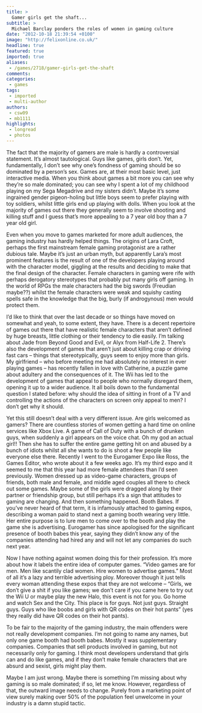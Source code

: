 ```yaml
---
title: >
  Gamer girls get the shaft...
subtitle: >
  Michael Barclay ponders the roles of women in gaming culture
date: "2012-10-18 21:39:54 +0100"
image: "http://felixonline.co.uk/"
headline: true
featured: true
imported: true
aliases:
 - /games/2718/gamer-girls-get-the-shaft
comments:
categories:
 - games
tags:
 - imported
 - multi-author
authors:
 - csw09
 - mb1111
highlights:
 - longread
 - photos
---
```


The fact that the majority of gamers are male is hardly a controversial statement. It’s almost tautological. Guys like games, girls don’t. Yet, fundamentally, I don’t see why one’s fondness of gaming should be so dominated by a person’s sex. Games are, at their most basic level, just interactive media. When you think about games a bit more you can see why they’re so male dominated; you can see why I spent a lot of my childhood playing on my Sega Megadrive and my sisters didn’t. Maybe it’s some ingrained gender pigeon-holing but little boys seem to prefer playing with toy soldiers, whilst little girls end up playing with dolls. When you look at the majority of games out there they generally seem to involve shooting and killing stuff and I guess that’s more appealing to a 7 year old boy than a 7 year old girl.

Even when you move to games marketed for more adult audiences, the gaming industry has hardly helped things. The origins of Lara Croft, perhaps the first mainstream female gaming protagonist are a rather dubious tale. Maybe it’s just an urban myth, but apparently Lara’s most prominent features is the result of one of the developers playing around with the character model, giggling at the results and deciding to make that the final design of the character. Female characters in gaming were rife with perhaps derogatory stereotypes that probably put many girls off gaming. In the world of RPGs the male characters had the big swords (Freudian maybe??) whilst the female characters were weak and squishy casting spells safe in the knowledge that the big, burly (if androgynous) men would protect them.

I’d like to think that over the last decade or so things have moved on somewhat and yeah, to some extent, they have. There is a decent repertoire of games out there that have realistic female characters that aren’t defined by huge breasts, little clothing or their tendency to die easily. I’m talking about Jade from Beyond Good and Evil, or Alyx from Half-Life 2. There’s also the development of games that aren’t just about killing crap or driving fast cars – things that stereotypically, guys seem to enjoy more than girls. My girlfriend – who before meeting me had absolutely no interest in ever playing games – has recently fallen in love with Catherine, a puzzle game about adultery and the consequences of it. The Wii has led to the development of games that appeal to people who normally disregard them, opening it up to a wider audience. It all boils down to the fundamental question I stated before: why should the idea of sitting in front of a TV and controlling the actions of the characters on screen only appeal to men? I don’t get why it should.

Yet this still doesn’t deal with a very different issue. Are girls welcomed as gamers? There are countless stories of women getting a hard time on online services like Xbox Live. A game of Call of Duty with a bunch of drunken guys, when suddenly a girl appears on the voice chat. Oh my god an actual girl!! Then she has to suffer the entire game getting hit on and abused by a bunch of idiots whilst all she wants to do is shoot a few people like everyone else there. Recently I went to the Eurogamer Expo like Ross, the Games Editor, who wrote about it a few weeks ago. It’s my third expo and it seemed to me that this year had more female attendees than I’d seen previously. Women dressed up as video-game characters, groups of friends, both male and female, and middle aged couples all there to check out some games. Maybe some of the girls were dragged along by their partner or friendship group, but still perhaps it’s a sign that attitudes to gaming are changing. And then something happened. Booth Babes. If you’ve never heard of that term, it is infamously attached to gaming expos, describing a woman paid to stand next a gaming booth wearing very little. Her entire purpose is to lure men to come over to the booth and play the game she is advertising. Eurogamer has since apologised for the significant presence of booth babes this year, saying they didn’t know any of the companies attending had hired any and will not let any companies do such next year.

Now I have nothing against women doing this for their profession. It’s more about how it labels the entire idea of computer games. “Video games are for men. Men like scantily clad women. Hire women to advertise games.” Most of all it’s a lazy and terrible advertising ploy. Moreover though it just tells every woman attending these expos that they are not welcome – “Girls, we don’t give a shit if you like games; we don’t care if you came here to try out the Wii U or maybe play the new Halo, this event is not for you. Go home and watch Sex and the City. This place is for guys. Not just guys. Straight guys. Guys who like boobs and girls with QR codes on their hot pants” (yes they really did have QR codes on their hot pants).

To be fair to the majority of the gaming industry, the main offenders were not really development companies. I’m not going to name any names, but only one game booth had booth babes. Mostly it was supplementary companies. Companies that sell products involved in gaming, but not necessarily only for gaming. I think most developers understand that girls can and do like games, and if they don’t make female characters that are absurd and sexist, girls might play them.

Maybe I am just wrong. Maybe there is something I’m missing about why gaming is so male dominated; if so, let me know. However, regardless of that, the outward image needs to change. Purely from a marketing point of view surely making over 50% of the population feel unwelcome in your industry is a damn stupid tactic.
